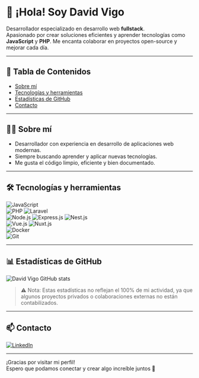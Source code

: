 # 👋 ¡Hola! Soy David Vigo

Desarrollador especializado en desarrollo web **fullstack**.  
Apasionado por crear soluciones eficientes y aprender tecnologías como **JavaScript** y **PHP**. 
Me encanta colaborar en proyectos open-source y mejorar cada día.

---

## 🚀 Tabla de Contenidos

- [Sobre mí](#-sobre-mí)
- [Tecnologías y herramientas](#-tecnologías-y-herramientas)
- [Estadísticas de GitHub](#-estadísticas-de-github)
- [Contacto](#-contacto)

---

## 👨‍💻 Sobre mí

- Desarrollador con experiencia en desarrollo de aplicaciones web modernas.  
- Siempre buscando aprender y aplicar nuevas tecnologías.  
- Me gusta el código limpio, eficiente y bien documentado.

---

## 🛠️ Tecnologías y herramientas

![JavaScript](https://img.shields.io/badge/-JavaScript-F7DF1E?style=flat&logo=javascript&logoColor=white)  
![PHP](https://img.shields.io/badge/-PHP-777BB4?style=flat&logo=php&logoColor=white)
![Laravel](https://img.shields.io/badge/Laravel-2e2e2e?logo=laravel)  
![Node.js](https://img.shields.io/badge/-Node.js-339933?style=flat&logo=node.js&logoColor=white)
![Express.js](https://img.shields.io/badge/Express.js-000000?logo=express&logoColor=fff&style=flat)
![Nest.js](https://img.shields.io/badge/-NestJs-ea2845?style=flat-square&logo=nestjs&logoColor=white)  
![Vue.js](https://img.shields.io/badge/-Vue.js-4FC08D?style=flat&logo=vue.js&logoColor=white)
![Nuxt.js](https://img.shields.io/badge/Nuxt.js-00DC82?logo=nuxtdotjs&logoColor=fff)  
![Docker](https://img.shields.io/badge/-Docker-2496ED?style=flat&logo=docker&logoColor=white)  
![Git](https://img.shields.io/badge/-Git-F05032?style=flat&logo=git&logoColor=white)

---

## 📊 Estadísticas de GitHub

![David Vigo GitHub stats](https://github-readme-stats.vercel.app/api?username=dvigo&show_icons=true&theme=radical&count_private=true)

> ⚠️ Nota: Estas estadísticas no reflejan el 100% de mi actividad, ya que algunos proyectos privados o colaboraciones externas no están contabilizados.

---

## 📫 Contacto

[![LinkedIn](https://img.shields.io/badge/LinkedIn-0A66C2?style=flat&logo=linkedin&logoColor=white)](https://linkedin.com/in/david-vigo-esteban)   

---

¡Gracias por visitar mi perfil!  
Espero que podamos conectar y crear algo increíble juntos 🚀
